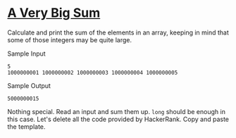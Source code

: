 # [A Very Big Sum](https://www.hackerrank.com/challenges/a-very-big-sum/problem)

Calculate and print the sum of the elements in an array, keeping in mind that some of those integers may be quite large.

Sample Input
```
5
1000000001 1000000002 1000000003 1000000004 1000000005
```

Sample Output
```
5000000015
```

Nothing special. Read an input and sum them up. ``long`` should be enough in this case. Let's delete all the code provided by HackerRank. Copy and paste the template.